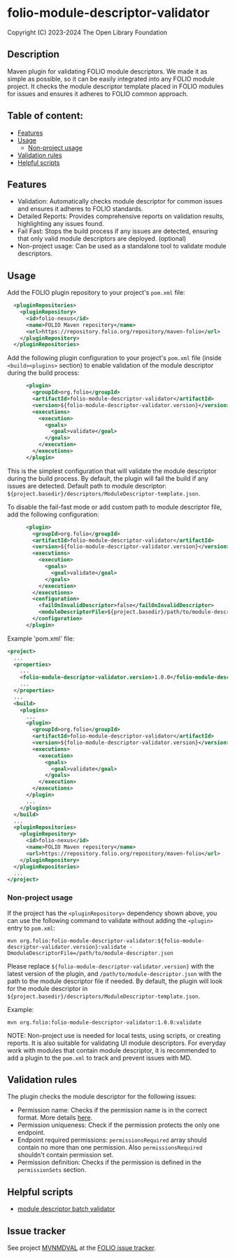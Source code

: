 # folio-module-descriptor-validator

Copyright (C) 2023-2024 The Open Library Foundation

## Description
Maven plugin for validating FOLIO module descriptors. We made it as simple as possible, so it can be easily integrated into any FOLIO module project.
It checks the module descriptor template placed in FOLIO modules for issues and ensures it adheres to FOLIO common approach.

## Table of content:
- [Features](#features)
- [Usage](#usage)
  - [Non-project usage](#non-project-usage)
- [Validation rules](#validation-rules)
- [Helpful scripts](#helpful-scripts)

## Features
- Validation: Automatically checks module descriptor for common issues and ensures it adheres to FOLIO standards.
- Detailed Reports: Provides comprehensive reports on validation results, highlighting any issues found.
- Fail Fast: Stops the build process if any issues are detected, ensuring that only valid module descriptors are deployed. (optional)
- Non-project usage: Can be used as a standalone tool to validate module descriptors.

## Usage
Add the FOLIO plugin repository to your project's `pom.xml` file:

```xml
  <pluginRepositories>
    <pluginRepository>
      <id>folio-nexus</id>
      <name>FOLIO Maven repository</name>
      <url>https://repository.folio.org/repository/maven-folio</url>
    </pluginRepository>
  </pluginRepositories>
```

Add the following plugin configuration to your project's `pom.xml` file (inside `<build><plugins>` section) to enable validation of the module descriptor during the build process:

```xml
      <plugin>
        <groupId>org.folio</groupId>
        <artifactId>folio-module-descriptor-validator</artifactId>
        <version>${folio-module-descriptor-validator.version}</version>
        <executions>
          <execution>
            <goals>
              <goal>validate</goal>
            </goals>
          </execution>
        </executions>
      </plugin>
```
This is the simplest configuration that will validate the module descriptor during the build process.
By default, the plugin will fail the build if any issues are detected. Default path to module descriptor: `${project.basedir}/descriptors/ModuleDescriptor-template.json`.

To disable the fail-fast mode or add custom path to module descriptor file, add the following configuration:

```xml
      <plugin>
        <groupId>org.folio</groupId>
        <artifactId>folio-module-descriptor-validator</artifactId>
        <version>${folio-module-descriptor-validator.version}</version>
        <executions>
          <execution>
            <goals>
              <goal>validate</goal>
            </goals>
          </execution>
        </executions>
        <configuration>
          <failOnInvalidDescriptor>false</failOnInvalidDescriptor>
          <moduleDescriptorFile>${project.basedir}/path/to/module-descriptor.json</moduleDescriptorFile>
        </configuration>
      </plugin>
```

Example 'pom.xml' file:
```xml
<project>
  ...
  <properties>
    ...
    <folio-module-descriptor-validator.version>1.0.0</folio-module-descriptor-validator.version>
    ...
  </properties>
  ...
  <build>
    <plugins>
      ...
      <plugin>
        <groupId>org.folio</groupId>
        <artifactId>folio-module-descriptor-validator</artifactId>
        <version>${folio-module-descriptor-validator.version}</version>
        <executions>
          <execution>
            <goals>
              <goal>validate</goal>
            </goals>
          </execution>
        </executions>
      </plugin>
      ...
    </plugins>
  </build>
  ...
  <pluginRepositories>
    <pluginRepository>
      <id>folio-nexus</id>
      <name>FOLIO Maven repository</name>
      <url>https://repository.folio.org/repository/maven-folio</url>
    </pluginRepository>
  </pluginRepositories>
  ...
</project>
```

### Non-project usage
If the project has the `<pluginRepository>` dependency shown above, you can use the following command to validate without adding the `<plugin>` entry to `pom.xml`:

```shell
mvn org.folio:folio-module-descriptor-validator:${folio-module-descriptor-validator.version}:validate -DmoduleDescriptorFile=/path/to/module-descriptor.json
```
Please replace `${folio-module-descriptor-validator.version}` with the latest version of the plugin, and `/path/to/module-descriptor.json` with the path to the module descriptor file if needed. By default, the plugin will look for the module descriptor in `${project.basedir}/descriptors/ModuleDescriptor-template.json`.

Example:
```shell
mvn org.folio:folio-module-descriptor-validator:1.0.0:validate
```

NOTE: Non-project use is needed for local tests, using scripts, or creating reports. It is also suitable for validating UI module descriptors. For everyday work with modules that contain module descriptor, it is recommended to add a plugin to the `pom.xml` to track and prevent issues with MD.

## Validation rules
The plugin checks the module descriptor for the following issues:
- Permission name: Checks if the permission name is in the correct format. More details [here](https://folio-org.atlassian.net/wiki/spaces/FOLIJET/pages/156368925/Permissions+naming+convention).
- Permission uniqueness: Check if the permission protects the only one endpoint.
- Endpoint required permissions: `permissionsRequired` array should contain no more than one permission. Also `permissionsRequired` shouldn't contain permission set.
- Permission definition: Checks if the permission is defined in the `permissionSets` section.

## Helpful scripts
- [module descriptor batch validator](scripts/module-descriptor-batch-validator/README.md)

## Issue tracker

See project [MVNMDVAL](https://folio-org.atlassian.net/browse/MVNMDVAL)
at the [FOLIO issue tracker](https://dev.folio.org/guidelines/issue-tracker/).
